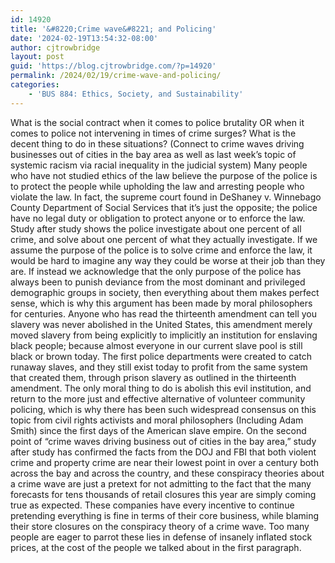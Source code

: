 ```yaml
---
id: 14920
title: '&#8220;Crime wave&#8221; and Policing'
date: '2024-02-19T13:54:32-08:00'
author: cjtrowbridge
layout: post
guid: 'https://blog.cjtrowbridge.com/?p=14920'
permalink: /2024/02/19/crime-wave-and-policing/
categories:
    - 'BUS 884: Ethics, Society, and Sustainability'
---
```


What is the social contract when it comes to police brutality OR when it comes to police not intervening in times of crime surges? What is the decent thing to do in these situations? (Connect to crime waves driving businesses out of cities in the bay area as well as last week’s topic of systemic racism via racial inequality in the judicial system) Many people who have not studied ethics of the law believe the purpose of the police is to protect the people while upholding the law and arresting people who violate the law. In fact, the supreme court found in DeShaney v. Winnebago County Department of Social Services that it’s just the opposite; the police have no legal duty or obligation to protect anyone or to enforce the law. Study after study shows the police investigate about one percent of all crime, and solve about one percent of what they actually investigate. If we assume the purpose of the police is to solve crime and enforce the law, it would be hard to imagine any way they could be worse at their job than they are. If instead we acknowledge that the only purpose of the police has always been to punish deviance from the most dominant and privileged demographic groups in society, then everything about them makes perfect sense, which is why this argument has been made by moral philosophers for centuries. Anyone who has read the thirteenth amendment can tell you slavery was never abolished in the United States, this amendment merely moved slavery from being explicitly to implicitly an institution for enslaving black people; because almost everyone in our current slave pool is still black or brown today. The first police departments were created to catch runaway slaves, and they still exist today to profit from the same system that created them, through prison slavery as outlined in the thirteenth amendment. The only moral thing to do is abolish this evil institution, and return to the more just and effective alternative of volunteer community policing, which is why there has been such widespread consensus on this topic from civil rights activists and moral philosophers (Including Adam Smith) since the first days of the American slave empire. On the second point of “crime waves driving business out of cities in the bay area,” study after study has confirmed the facts from the DOJ and FBI that both violent crime and property crime are near their lowest point in over a century both across the bay and across the country, and these conspiracy theories about a crime wave are just a pretext for not admitting to the fact that the many forecasts for tens thousands of retail closures this year are simply coming true as expected. These companies have every incentive to continue pretending everything is fine in terms of their core business, while blaming their store closures on the conspiracy theory of a crime wave. Too many people are eager to parrot these lies in defense of insanely inflated stock prices, at the cost of the people we talked about in the first paragraph.